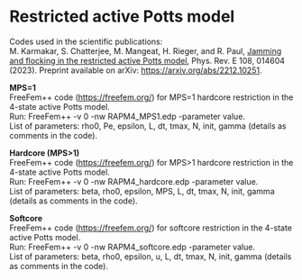 # Restricted active Potts model

Codes used in the scientific publications:</br>
M. Karmakar, S. Chatterjee, M. Mangeat, H. Rieger, and R. Paul, <a href="https://journals.aps.org/pre/abstract/10.1103/PhysRevE.108.014604">Jamming and flocking in the restricted active Potts model</a>, Phys. Rev. E 108, 014604 (2023). Preprint available on arXiv: https://arxiv.org/abs/2212.10251.

<b>MPS=1</b></br>
FreeFem++ code (https://freefem.org/) for MPS=1 hardcore restriction in the 4-state active Potts model.</br>
Run: FreeFem++ -v 0 -nw RAPM4_MPS1.edp -parameter value.</br>
List of parameters: rho0, Pe, epsilon, L, dt, tmax, N, init, gamma (details as comments in the code).

<b>Hardcore (MPS>1)</b></br>
FreeFem++ code (https://freefem.org/) for MPS>1 hardcore restriction in the 4-state active Potts model.</br>
Run: FreeFem++ -v 0 -nw RAPM4_hardcore.edp -parameter value.</br>
List of parameters: beta, rho0, epsilon, MPS, L, dt, tmax, N, init, gamma (details as comments in the code).

<b>Softcore</b></br>
FreeFem++ code (https://freefem.org/) for softcore restriction in the 4-state active Potts model.</br>
Run: FreeFem++ -v 0 -nw RAPM4_softcore.edp -parameter value.</br>
List of parameters: beta, rho0, epsilon, u, L, dt, tmax, N, init, gamma (details as comments in the code).
